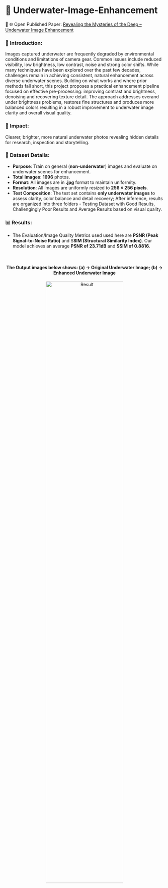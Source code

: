 # 🌊 Underwater-Image-Enhancement

<p>
  🔗 🌐 Open Published Paper:
  <a href="https://doi.one/10.1729/Journal.36503" target="_blank" rel="noopener">
    Revealing the Mysteries of the Deep – Underwater Image Enhancement
  </a>
</p>

### 📖 **Introduction**: 
Images captured underwater are frequently degraded by environmental conditions and limitations of camera gear. Common issues include reduced visibility, low brightness, low contrast, noise and strong color shifts. While many techniques have been explored over the past few decades, challenges remain in achieving consistent, natural enhancement across diverse underwater scenes. Building on what works and where prior methods fall short, this project proposes a practical enhancement pipeline focused on effective pre-processing: improving contrast and brightness, denoising and recovering texture detail. The approach addresses overand under brightness problems, restores fine structures and produces more balanced colors resulting in a robust improvement to underwater image clarity and overall visual quality.

### 📸 **Impact**:
Clearer, brighter, more natural underwater photos revealing hidden details for research, inspection and storytelling.

### 📂 **Dataset Details**: 
- **Purpose**: Train on general (**non-underwater**) images and evaluate on underwater scenes for enhancement.
- **Total Images**: **1696** photos. <br>
- **Format**: All images are in **.jpg** format to maintain uniformity.
- **Resolution**: All images are uniformly resized to **256 × 256 pixels**.
- **Test Composition**: The test set contains **only underwater images** to assess clarity, color balance and detail recovery; After inference, results are organized into three folders - Testing Dataset with Good Results, Challengingly Poor Results and Average Results based on visual quality.

### 📊 **Results**:
- The Evaluation/Image Quality Metrics used used here are **PSNR (Peak Signal-to-Noise Ratio)** and S**SIM (Structural Similarity Index)**. Our model achieves an average **PSNR of 23.71dB** and **SSIM of 0.8816**.
<br>
<h4 align="center">The Output images below shows: (a) → Original Underwater Image; (b) → Enhanced Underwater Image</h4>
<p align="center">
  <img width="70%" alt="Result" src="https://github.com/user-attachments/assets/b20f188d-47bd-480e-9f3f-d8a2351dcdfd" />
</p>
